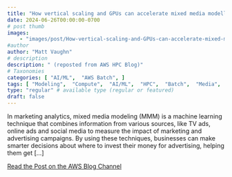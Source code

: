 ```yaml
---
title: "How vertical scaling and GPUs can accelerate mixed media modelling for marketing analytics"
date: 2024-06-26T00:00:00-0700
# post thumb
images:
    - "images/post/How-vertical-scaling-and-GPUs-can-accelerate-mixed-media-modelling-for-marketing-analytics--1120x630.png"
#author
author: "Matt Vaughn"
# description
description: " (reposted from AWS HPC Blog)"
# Taxonomies
categories: [ "AI/ML",  "AWS Batch", ]
tags: [ "Modeling",  "Compute",  "AI/ML",  "HPC",  "Batch",  "Media",  "hpcblog", ]
type: "regular" # available type (regular or featured)
draft: false
---
```


In marketing analytics, mixed media modeling (MMM) is a machine learning technique that combines information from various sources, like TV ads, online ads and social media to measure the impact of marketing and advertising campaigns. By using these techniques, businesses can make smarter decisions about where to invest their money for advertising, helping them get […]

<a href="https://aws.amazon.com/blogs/hpc/how-vertical-scaling-and-gpus-can-accelerate-mixed-media-modelling-for-marketing-analytics/" class="btn btn-primary btn-lg active" role="button" aria-pressed="true" style="margin-top: 8px;">Read the Post on the AWS Blog Channel</a>